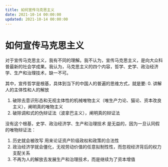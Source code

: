 ```yaml
---
title: 如何宣传马克思主义
date: 2021-10-14 00:00:00
updated: 2021-10-14 00:00:00
---
```


# 如何宣传马克思主义

对于宣传马克思主义，我有不同的理解。我不认为，宣传马克思主义，是向大众科普最新的社会学成果。我认为，马克思主义的四个内容，哲学、史学、政治经济学、生产和治理技术，缺一不可。

其中，宣传哲学是根基，具体到当下的中国人的普遍的思维方式，就是要:
0. 讲解人的主体性和人的解放
1. 破除去意识形态和无视主体性的机械唯物主义（唯生产力论、猫论、资本改良主义），阐明真的唯物主义
2. 破除调和式的伪辩证法（波拿巴主义），阐明真的辩证法

没有这个根基，史学、政治经济学、生产和治理技术 是无益的，因为一旦认同假的唯物辩证法：
1. 历史就会被改写 用来论证资产阶级政权和政策的合法性
2. 政治经济学就会僵化，无视劳动价值的任意拟制性性，而忽视经济背后的权力支配关系
3. 不再为人的解放去发展生产和治理技术，而是继续为了资本增值
